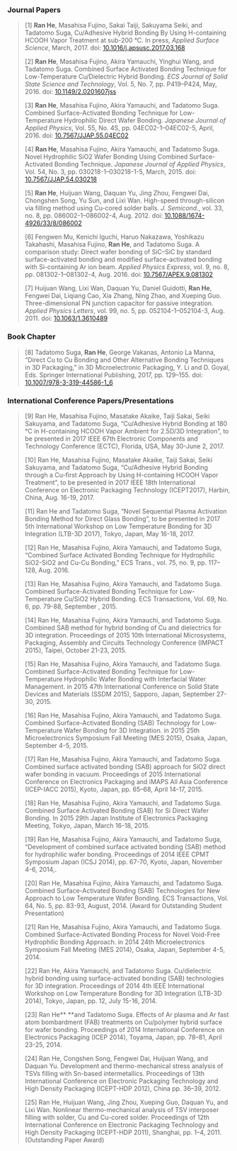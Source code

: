 ### Journal Papers

> \[1\]    **Ran He**, Masahisa Fujino, Sakai Taiji, Sakuyama Seiki, and Tadatomo Suga, Cu/Adhesive Hybrid Bonding By Using H-containing HCOOH Vapor Treatment at sub-200 °C. In press, _Applied Surface Science_, March, 2017. doi: [10.1016/j.apsusc.2017.03.168](/dx.doi.org/10.1016/j.apsusc.2017.03.168)
>
> \[2\]    **Ran He**, Masahisa Fujino, Akira Yamauchi, Yinghui Wang, and Tadatomo Suga. Combined Surface Activated Bonding Technique for Low-Temperature Cu/Dielectric Hybrid Bonding. _ECS Journal of Solid State Science and Technology_, Vol. 5, No. 7, pp. P419–P424, May, 2016. doi: [10.1149/2.0201607jss](/dx.doi.org/10.1149/2.0201607jss)
>
> \[3\]    **Ran He**, Masahisa Fujino, Akira Yamauchi, and Tadatomo Suga. Combined Surface-Activated Bonding Technique for Low-Temperature Hydrophilic Direct Wafer Bonding. _Japanese Journal of Applied Physics_, Vol. 55, No. 4S, pp. 04EC02-1–04EC02-5, April, 2016. doi: [10.7567/JJAP.55.04EC02](/dx.doi.org/10.7567/JJAP.55.04EC02)
>
> \[4\]    **Ran He**, Masahisa Fujino, Akira Yamauchi, and Tadatomo Suga. Novel Hydrophilic SiO2 Wafer Bonding Using Combined Surface-Activated Bonding Technique. _Japanese Journal of Applied Physics_, Vol. 54, No. 3, pp. 030218-1–030218-1-5, March, 2015. doi: [10.7567/JJAP.54.030218](/dx.doi.org/10.7567/JJAP.54.030218)
>
> \[5\]    **Ran He**, Huijuan Wang, Daquan Yu, Jing Zhou, Fengwei Dai, Chongshen Song, Yu Sun, and Lixi Wan. High-speed through-silicon via filling method using Cu-cored solder balls. _J. Semicond._, vol. 33, no. 8, pp. 086002-1–086002-4, Aug. 2012. doi: [10.1088/1674-4926/33/8/086002](/dx.doi.org/10.1088/1674-4926/33/8/086002)
>
> \[6\]    Fengwen Mu, Kenichi Iguchi, Haruo Nakazawa, Yoshikazu Takahashi, Masahisa Fujino, **Ran He**, and Tadatomo Suga. A comparison study: Direct wafer bonding of SiC–SiC by standard surface-activated bonding and modified surface-activated bonding with Si-containing Ar ion beam. _Applied Physics Express_, vol. 9, no. 8, pp. 081302-1–081302-4, Aug. 2016. doi: [10.7567/APEX.9.081302](/dx.doi.org/10.7567/APEX.9.081302)
>
> \[7\]    Huijuan Wang, Lixi Wan, Daquan Yu, Daniel Guidotti, **Ran He**, Fengwei Dai, Liqiang Cao, Xia Zhang, Ning Zhao, and Xueping Guo. Three-dimensional PN junction capacitor for passive integration. _Applied Physics Letters_, vol. 99, no. 5, pp. 052104-1–052104-3, Aug. 2011. doi: [10.1063/1.3610489](/dx.doi.org/10.1063/1.3610489)

### Book Chapter

> \[8\]    Tadatomo Suga, **Ran He**, George Vakanas, Antonio La Manna, “Direct Cu to Cu Bonding and Other Alternative Bonding Techniques in 3D Packaging,” in 3D Microelectronic Packaging, Y. Li and D. Goyal, Eds. Springer International Publishing, 2017, pp. 129–155. doi: [10.1007/978-3-319-44586-1\_6](/dx.doi.org/10.1007/978-3-319-44586-1_6)

### International Conference Papers/Presentations

> \[9\]    Ran He, Masahisa Fujino, Masatake Akaike, Taiji Sakai, Seiki Sakuyama, and Tadatomo Suga, “Cu/Adhesive Hybrid Bonding at 180 °C in H-containing HCOOH Vapor Ambient for 2.5D/3D Integration”, to be presented in 2017 IEEE 67th Electronic Components and Technology Conference \(ECTC\), Florida, USA, May 30-June 2, 2017.
>
> \[10\]    Ran He, Masahisa Fujino, Masatake Akaike, Taiji Sakai, Seiki Sakuyama, and Tadatomo Suga, “Cu/Adhesive Hybrid Bonding through a Cu-first Approach by Using H-containing HCOOH Vapor Treatment”, to be presented in 2017 IEEE 18th International Conference on Electronic Packaging Technology \(ICEPT2017\), Harbin, China, Aug. 16-19, 2017.
>
> \[11\]    Ran He and Tadatomo Suga, “Novel Sequential Plasma Activation Bonding Method for Direct Glass Bonding”, to be presented in 2017 5th International Workshop on Low Temperature Bonding for 3D Integration \(LTB-3D 2017\), Tokyo, Japan, May 16-18, 2017.
>
> \[12\]    Ran He, Masahisa Fujino, Akira Yamauchi, and Tadatomo Suga, “Combined Surface Activated Bonding Technique for Hydrophilic SiO2-SiO2 and Cu-Cu Bonding,” ECS Trans., vol. 75, no. 9, pp. 117–128, Aug. 2016.
>
> \[13\]    Ran He, Masahisa Fujino, Akira Yamauchi, and Tadatomo Suga. Combined Surface-Activated Bonding Technique for Low-Temperature Cu/SiO2 Hybrid Bonding. ECS Transactions, Vol. 69, No. 6, pp. 79-88, September , 2015.
>
> \[14\]    Ran He, Masahisa Fujino, Akira Yamauchi, and Tadatomo Suga. Combined SAB method for hybrid bonding of Cu and dielectrics for 3D integration. Proceedings of 2015 10th International Microsystems, Packaging, Assembly and Circuits Technology Conference \(IMPACT 2015\), Taipei, October 21-23, 2015.
>
> \[15\]    Ran He, Masahisa Fujino, Akira Yamauchi, and Tadatomo Suga. Combined Surface-Activated Bonding Technique for Low-Temperature Hydrophilic Wafer Bonding with Interfacial Water Management. in 2015 47th International Conference on Solid State Devices and Materials \(SSDM 2015\), Sapporo, Japan, September 27-30, 2015.
>
> \[16\]    Ran He, Masahisa Fujino, Akira Yamauchi, and Tadatomo Suga. Combined Surface-Activated Bonding \(SAB\) Technology for Low-Temperature Wafer Bonding for 3D Integration. in 2015 25th Microelectronics Symposium Fall Meeting \(MES 2015\), Osaka, Japan, September 4-5, 2015.
>
> \[17\]    Ran He, Masahisa Fujino, Akira Yamauchi, and Tadatomo Suga. Combined surface activated bonding \(SAB\) approach for SiO2 direct wafer bonding in vacuum. Proceedings of 2015 International Conference on Electronics Packaging and iMAPS All Asia Conference \(ICEP-IACC 2015\), Kyoto, Japan, pp. 65–68, April 14-17, 2015.
>
> \[18\]    Ran He, Masahisa Fujino, Akira Yamauchi, and Tadatomo Suga. Combined Surface Activated Bonding \(SAB\) for Si Direct Wafer Bonding. In 2015 29th Japan Institute of Electronics Packaging Meeting, Tokyo, Japan, March 16-18, 2015.
>
> \[19\]    Ran He, Masahisa Fujino, Akira Yamauchi, and Tadatomo Suga, “Development of combined surface activated bonding \(SAB\) method for hydrophilic wafer bonding. Proceedings of 2014 IEEE CPMT Symposium Japan \(ICSJ 2014\), pp. 67-70, Kyoto, Japan, November 4-6, 2014,.
>
> \[20\]    Ran He, Masahisa Fujino, Akira Yamauchi, and Tadatomo Suga. Combined Surface-Activated Bonding \(SAB\) Technologies for New Approach to Low Temperature Wafer Bonding. ECS Transactions, Vol. 64, No. 5, pp. 83-93, August, 2014. \(Award for Outstanding Student Presentation\)
>
> \[21\]    Ran He, Masahisa Fujino, Akira Yamauchi, and Tadatomo Suga. Combined Surface-Activated Bonding Process for Novel Void-Free Hydrophilic Bonding Approach. in 2014 24th Microelectronics Symposium Fall Meeting \(MES 2014\), Osaka, Japan, September 4-5, 2014.
>
> \[22\]    Ran He, Akira Yamauchi, and Tadatomo Suga. Cu/dielectric hybrid bonding using surface-activated bonding \(SAB\) technologies for 3D integration. Proceedings of 2014 4th IEEE International Workshop on Low Temperature Bonding for 3D Integration \(LTB-3D 2014\), Tokyo, Japan, pp. 12, July 15-16, 2014.
>
> \[23\]    Ran He** **and Tadatomo Suga. Effects of Ar plasma and Ar fast atom bombardment \(FAB\) treatments on Cu/polymer hybrid surface for wafer bonding. Proceedings of 2014 International Conference on Electronics Packaging \(ICEP 2014\), Toyama, Japan, pp. 78–81, April 23-25, 2014.
>
> \[24\]    Ran He, Congshen Song, Fengwei Dai, Huijuan Wang, and Daquan Yu. Development and thermo-mechanical stress analysis of TSVs filling with Sn-based intermetallics. Proceedings of 13th International Conference on Electronic Packaging Technology and High Density Packaging \(ICEPT-HDP 2012\), China pp. 36–39, 2012.
>
> \[25\]    Ran He, Huijuan Wang, Jing Zhou, Xueping Guo, Daquan Yu, and Lixi Wan. Nonlinear thermo-mechanical analysis of TSV interposer filling with solder, Cu and Cu-cored solder. Proceedings of 12th International Conference on Electronic Packaging Technology and High Density Packaging \(ICEPT-HDP 2011\), Shanghai, pp. 1–4, 2011. \(Outstanding Paper Award\)



